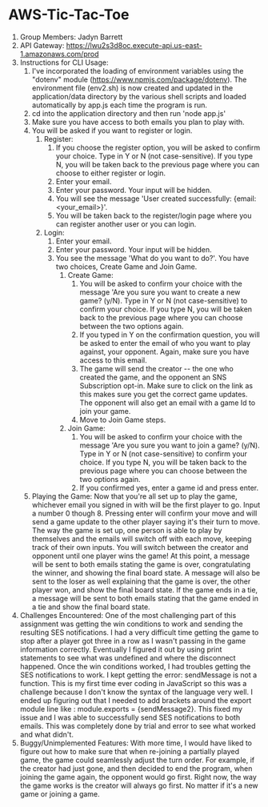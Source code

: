# AWS-Tic-Tac-Toe

1. Group Members: Jadyn Barrett
2. API Gateway: https://lwu2s3d8oc.execute-api.us-east-1.amazonaws.com/prod
3. Instructions for CLI Usage:
   1. I've incorporated the loading of environment variables using the "dotenv" module (https://www.npmjs.com/package/dotenv). The environment file (env2.sh) is now created and updated in the application/data directory by the various shell scripts and loaded automatically by app.js each time the program is run.
   2. cd into the application directory and then run 'node app.js'
   3. Make sure you have access to both emails you plan to play with.
   4. You will be asked if you want to register or login.
        1. Register:
             1. If you choose the register option, you will be asked to confirm your choice. Type in Y or N (not case-sensitive). If you type N, you will be taken back to the previous page where you can choose to either register or login.
             2. Enter your email.
             3. Enter your password. Your input will be hidden.
             4. You will see the message 'User created successfully: {email: <your_email>}'.
             5. You will be taken back to the register/login page where you can register another user or you can login.
        2. Login:
             1. Enter your email.
             2. Enter your password. Your input will be hidden.
             3. You see the message 'What do you want to do?'. You have two choices, Create Game and Join Game.
                  1. Create Game:
                       1. You will be asked to confirm your choice with the message 'Are you sure you want to create a new game? (y/N). Type in Y or N (not case-sensitive) to confirm your choice. If you type N, you will be taken back to the previous page where you can choose between the two options again.
                       2. If you typed in Y on the confirmation question, you will be asked to enter the email of who you want to play against, your opponent. Again, make sure you have access to this email.
                       3. The game will send the creator -- the one who created the game, and the opponent an SNS Subscription opt-in. Make sure to click on the link as this makes sure you get the correct game updates. The opponent will also get an email with a game Id to join your game. 
                       4. Move to Join Game steps.
                  2. Join Game:
                       1. You will be asked to confirm your choice with the message 'Are you sure you want to join a game? (y/N). Type in Y or N (not case-sensitive) to confirm your choice. If you type N, you will be taken back to the previous page where you can choose between the two options again.
                       2. If you confirmed yes, enter a game id and press enter.
   5. Playing the Game: Now that you're all set up to play the game, whichever email you signed in with will be the first player to go. Input a number 0 though 8. Pressing enter will confirm your move and will send a game update to the other player saying it's their turn to move. The way the game is set up, one person is able to play by themselves and the emails will switch off with each move, keeping track of their own inputs. You will switch between the creator and opponent until one player wins the game! At this point, a message will be sent to both emails stating the game is over, congratulating the winner, and showing the final board state. A message will also be sent to the loser as well explaining that the game is over, the other player won, and show the final board state. If the game ends in a tie, a message will be sent to both emails stating that the game ended in a tie and show the final board state.
4. Challenges Encountered: One of the most challenging part of this assignment was getting the win conditions to work and sending the resulting SES notifications. I had a very difficult time getting the game to stop after a player got three in a row as I wasn't passing in the game information correctly. Eventually I figured it out by using print statements to see what was undefined and where the disconnect happened. Once the win conditions worked, I had troubles getting the SES notifications to work. I kept getting the error: sendMessage is not a function. This is my first time ever coding in JavaScript so this was a challenge because I don't know the syntax of the language very well. I ended up figuring out that I needed to add brackets around the export module line like : module.exports = {sendMessage2}. This fixed my issue and I was able to successfully send SES notifications to both emails. This was completely done by trial and error to see what worked and what didn't. 
5. Buggy/Unimplemented Features: With more time, I would have liked to figure out how to make sure that when re-joining a partially played game, the game could seamlessly adjust the turn order. For example, if the creator had just gone, and then decided to end the program, when joining the game again, the opponent would go first. Right now, the way the game works is the creator will always go first. No matter if it's a new game or joining a game.


